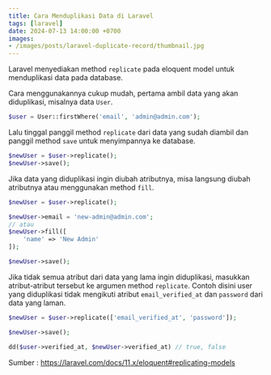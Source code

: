 ```yaml
---
title: Cara Menduplikasi Data di Laravel
tags: [laravel]
date: 2024-07-13 14:00:00 +0700
images:
- /images/posts/laravel-duplicate-record/thumbnail.jpg
---
```


Laravel menyediakan method `replicate` pada eloquent model untuk menduplikasi data pada database.

<!--more-->

Cara menggunakannya cukup mudah, pertama ambil data yang akan diduplikasi, misalnya data `User`.

```php
$user = User::firstWhere('email', 'admin@admin.com');
```

Lalu tinggal panggil method `replicate` dari data yang sudah diambil dan panggil method `save` untuk menyimpannya ke database.

```php
$newUser = $user->replicate();
$newUser->save();
```

Jika data yang diduplikasi ingin diubah atributnya, misa langsung diubah atributnya atau menggunakan method `fill`.

```php
$newUser = $user->replicate();

$newUser->email = 'new-admin@admin.com';
// atau
$newUser->fill([
    'name' => 'New Admin'
]);

$newUser->save();
```

Jika tidak semua atribut dari data yang lama ingin diduplikasi, masukkan atribut-atribut tersebut ke argumen method `replicate`. Contoh disini user yang diduplikasi tidak mengikuti atribut `email_verified_at` dan `password` dari data yang laman.


```php
$newUser = $user->replicate(['email_verified_at', 'password']);

$newUser->save();

dd($user->verified_at, $newUser->verified_at) // true, false
```

Sumber : https://laravel.com/docs/11.x/eloquent#replicating-models